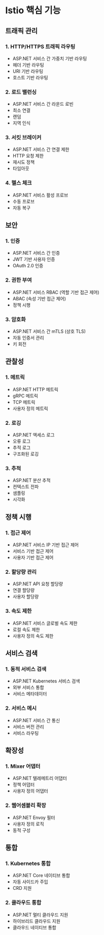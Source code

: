 # Istio 핵심 기능

## 트래픽 관리

### 1. HTTP/HTTPS 트래픽 라우팅
- ASP.NET 서비스 간 가중치 기반 라우팅
- 헤더 기반 라우팅
- URI 기반 라우팅
- 호스트 기반 라우팅

### 2. 로드 밸런싱
- ASP.NET 서비스 간 라운드 로빈
- 최소 연결
- 랜덤
- 지역 인식

### 3. 서킷 브레이커
- ASP.NET 서비스 간 연결 제한
- HTTP 요청 제한
- 재시도 정책
- 타임아웃

### 4. 헬스 체크
- ASP.NET 서비스 활성 프로브
- 수동 프로브
- 자동 복구

## 보안

### 1. 인증
- ASP.NET 서비스 간 인증
- JWT 기반 사용자 인증
- OAuth 2.0 인증

### 2. 권한 부여
- ASP.NET 서비스 RBAC (역할 기반 접근 제어)
- ABAC (속성 기반 접근 제어)
- 정책 시행

### 3. 암호화
- ASP.NET 서비스 간 mTLS (상호 TLS)
- 자동 인증서 관리
- 키 회전

## 관찰성

### 1. 메트릭
- ASP.NET HTTP 메트릭
- gRPC 메트릭
- TCP 메트릭
- 사용자 정의 메트릭

### 2. 로깅
- ASP.NET 액세스 로그
- 오류 로그
- 추적 로그
- 구조화된 로깅

### 3. 추적
- ASP.NET 분산 추적
- 컨텍스트 전파
- 샘플링
- 시각화

## 정책 시행

### 1. 접근 제어
- ASP.NET 서비스 IP 기반 접근 제어
- 서비스 기반 접근 제어
- 사용자 기반 접근 제어

### 2. 할당량 관리
- ASP.NET API 요청 할당량
- 연결 할당량
- 사용자 할당량

### 3. 속도 제한
- ASP.NET 서비스 글로벌 속도 제한
- 로컬 속도 제한
- 사용자 정의 속도 제한

## 서비스 검색

### 1. 동적 서비스 검색
- ASP.NET Kubernetes 서비스 검색
- 외부 서비스 통합
- 서비스 메타데이터

### 2. 서비스 메시
- ASP.NET 서비스 간 통신
- 서비스 버전 관리
- 서비스 라우팅

## 확장성

### 1. Mixer 어댑터
- ASP.NET 텔레메트리 어댑터
- 정책 어댑터
- 사용자 정의 어댑터

### 2. 웹어셈블리 확장
- ASP.NET Envoy 필터
- 사용자 정의 로직
- 동적 구성

## 통합

### 1. Kubernetes 통합
- ASP.NET Core 네이티브 통합
- 자동 사이드카 주입
- CRD 지원

### 2. 클라우드 통합
- ASP.NET 멀티 클라우드 지원
- 하이브리드 클라우드 지원
- 클라우드 네이티브 통합 